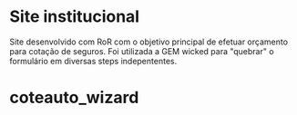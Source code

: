 # Site institucional 

Site desenvolvido com RoR com o objetivo principal de efetuar orçamento para cotação de seguros. Foi utilizada a GEM wicked para "quebrar" o formulário em diversas steps indepententes.


# coteauto_wizard
